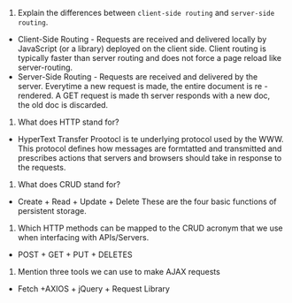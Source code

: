 1.  Explain the differences between `client-side routing` and `server-side routing`.
+ Client-Side Routing - Requests are received and delivered locally by JavaScript (or a library) deployed on the client side. Client routing is typically faster than server routing and does not force a page reload like server-routing.
+ Server-Side Routing - Requests are received and delivered by the server. Everytime a new request is made, the entire document is re -rendered. A GET request is made th server responds with a new doc, the old doc is discarded.
1.  What does HTTP stand for? 
+ HyperText Transfer Prootocl is te underlying protocol used by the WWW. This protocol defines how messages are formtatted and transmitted and prescribes actions that servers and browsers should take in response to the requests.
1.  What does CRUD stand for?
+ Create + Read + Update + Delete   These are the four basic functions of persistent storage.
1.  Which HTTP methods can be mapped to the CRUD acronym that we use when interfacing with APIs/Servers.
+ POST + GET + PUT + DELETES
1.  Mention three tools we can use to make AJAX requests
+ Fetch +AXIOS + jQuery + Request Library